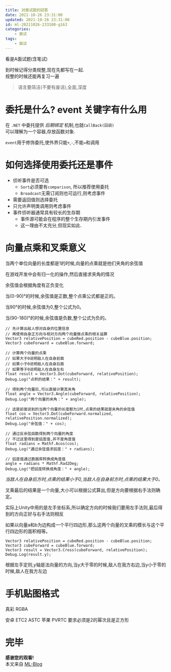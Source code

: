 ```yaml
---
title: 对面试题的回答
date: 2021-10-26 23:31:00
updated: 2021-10-26 23:31:00
id: ml-20211026-233100-g163
categories:
	- 面试
tags: 
	- 面试
---
```


看是A面试题(含笔试)

<!--more-->

到时候记得分类规整,现在先都写在一起.  
规整的时候还能再复习一遍

> 语言要简洁(不要有废话),全面,深度

# 委托是什么? event 关键字有什么用

在 `.NET` 中委托提供 *后期绑定* 机制,也就`CallBack(回调)`  
可以理解为一个容器,存放函数对象.

`event`用于修饰委托,使外界只能`+`,`-`,不能`=`和调用

# 如何选择使用委托还是事件

* 侦听事件是否可选
  * `Sort`必须要有`comparison`, 所以推荐使用委托
  * `Broadcast`无需订阅则也可运行,则考虑事件
* 需要返回值则选择委托
* 只允许声明类调用则考虑事件
* 事件侦听器通常具有较长的生存期
  * 事件源可能会在程序的整个生存期内引发事件
  * 这一理由不太充分,但现实如此.

# 向量点乘和叉乘意义

当两个单位向量的长度都是1的时候,向量的点乘就是他们夹角的余弦值

在游戏开发中会有归一化的操作,然后直接求夹角的情况

余弦值会根据角度有正负变化

当(0-90)°的时候,余弦值是正数,整个点乘公式都是正的。

当90°的时候,余弦值为0,整个公式为0。

当(90-180)°的时候,余弦值是负数,整个公式为负的。

```CSharp
// 先计算出敌人想对自身的位置信息
// 再使用自身正方向与相对方向两个向量做点乘的相关运算
Vector3 relativePosition = cubeRed.position - cubeBlue.position;
Vector3 cubeForward = cubeBlue.forward;

// 计算两个向量的点乘
// 如果大于0说明敌人在自身前面
// 如果小于0说明敌人在自身后面
// 如果等于0说明敌人在自身左右
float result = Vector3.Dot(cubeForward, relativePosition);
Debug.Log("点积的结果：" + result);

// 得到两个向量后,可以直接计算其夹角
float angle = Vector3.Angle(cubeForward, relativePosition);
Debug.Log("两个向量的夹角：" + angle);

// 这是前面说到的当两个向量的长度都为1时,点乘的结果就是夹角的余弦值
float cos = Vector3.Dot(cubeForward.normalized, relativePosition.normalized);
Debug.Log("余弦值：" + cos);

// 通过反余弦函数得到两个向量的角度
// 不过这里得到是弧度值,并不是角度值
float radians = Mathf.Acos(cos);
Debug.Log("通过余弦值求弧度：" + radians);

// 弧度值通过数据库转换成角度值
angle = radians * Mathf.Rad2Deg;
Debug.Log("把弧度转换成角度：" + angle);
```
*当敌人在自身后方时,点乘的结果小于0,当敌人在自身前方时,点乘的结果大于0。*

叉乘最后的结果是一个向量,大小可以根据公式算出,但是方向要根据右手法则确定。

实际上Unity中用的是左手坐标系,所以确定方向的时候我们要用左手法则,最后得到的方向正好与右手法则相反

如果以向量a和b为边构成一个平行四边形,那么这两个向量的叉乘的模长与这个平行四边形的面积相等。

```CSharp
Vector3 relativePosition = cubeRed.position - cubeBlue.position;
Vector3 cubeForward = cubeBlue.forward;
Vector3 result = Vector3.Cross(cubeForward, relativePosition);
Debug.Log(result.y);
```

根据左手定则,y轴是法向量的方向,当y大于零的时候,敌人在我方右边,当y小于零的时候,敌人在我方左边

# 手机贴图格式

真彩 RGBA

安卓 ETC2 ASTC
苹果 PVRTC 要求必须是2的幂次且是正方形

# 完毕

**感谢您的观看!**  
本文来自 [ML-Blog][ML-Blog_Link]

<!-- 图片 -->

<!-- 链接 -->

<!-- 水印 -->
[ML-Blog_Link]:https://userminghaoli.github.io/ "我的博客"
